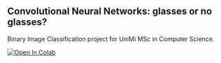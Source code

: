 ## Convolutional Neural Networks: glasses or no glasses?
Binary Image Classification project for UniMi MSc in Computer Science. <br>

[![Open In Colab](https://colab.research.google.com/assets/colab-badge.svg)](https://colab.research.google.com/github/aliswh/glasses-or-no-glasses/blob/main/glasses_or_no_glasses.ipynb)
